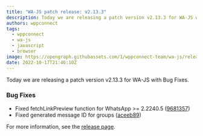 ```yaml
---
title: "WA-JS patch release: v2.13.3"
description: Today we are releasing a patch version v2.13.3 for WA-JS with Bug Fixes.
authors: wppconnect
tags:
  - wppconnect
  - wa-js
  - javascript
  - browser
image: https://opengraph.githubassets.com/1/wppconnect-team/wa-js/releases/tag/v2.13.3
date: 2022-10-17T21:46:10Z
---
```


Today we are releasing a patch version v2.13.3 for WA-JS with Bug Fixes.

<!--truncate-->

### Bug Fixes

* Fixed fetchLinkPreview function for WhatsApp >= 2.2240.5 ([9681357](https://github.com/wppconnect-team/wa-js/commit/968135733c17ff1ffb4adfd05d0ab73522a90a2b))
* Fixed generated message ID for groups ([aceeb89](https://github.com/wppconnect-team/wa-js/commit/aceeb896886565708095f307f2ed621148b58571))

For more information, see the [release page](https://github.com/wppconnect-team/wa-js/releases/tag/v2.13.3).
